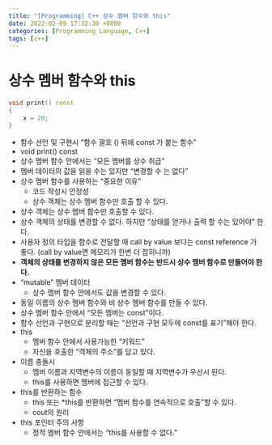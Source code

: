 ```yaml
---
title: "[Programming] C++ 상수 멤버 함수와 this"
date: 2022-02-09 17:32:30 +0800
categories: [Programming Language, C++]
tags: [c++]  
---
```


# 상수 멤버 함수와 this

```c++
void print() const
{
	x = 20;
}
```

- 함수 선언 및 구현시 “함수 괄호 () 뒤에 const 가 붙는 함수”
- void print() const
- 상수 멤버 함수 안에서는 “모든 멤버를 상수 취급”
- 멤버 데이터의 값을 읽을 수는 있지만 “변경할 수 는 없다”
- 상수 멤버 함수를 사용하는 “중요한 이유”
  - 코드 작성시 안정성
  - 상수 객체는 상수 멤버 함수만 호출 할 수 있다.
- 상수 객체는 상수 멤버 함수만 호출할 수 있다.
- 상수 객체의 상태를 변경할 수 없다. 하지만 “상태를 얻거나 출력 할 수는 있어야” 한다.
- 사용자 정의 타입을 함수로 전달할 때 call by value 보다는 const reference 가 좋다. (call by value면 메모리가 한번 더 잡히니까)
- **객체의 상태를 변경하지 않은 모든 멤버 함수는 반드시 상수 멤버 함수로 만들어야 한다.**
- “mutable” 멤버 데이터
  - 상수 멤버 함수 안에서도 값을 변경할 수 있다.
- 동일 이름의 상수 멤버 함수와 비 상수 멤버 함수를 만들 수 있다.
- 상수 멤버 함수 안에서 “모든 멤버는 const”이다.
- 함수 선언과 구현으로 분리할 때는 “선언과 구현 모두에 const를 표기”해야 한다.
- this
  - 멤버 함수 안에서 사용가능한 “키워드”
  - 자신을 호출한 “객체의 주소”를 담고 있다.
- 이름 충돌시
  - 멤버 이름과 지역변수의 이름이 동일할 때 지역변수가 우선시 된다.
  - this를 사용하면 멤버에 접근할 수 있다.
- this를 반환하는 함수
  - this 또는 *this를 반환하면 “멤버 함수를 연속적으로 호출”할 수 있다.
  - cout의 원리
- this 포인터 주의 사항
  - 정적 멤버 함수 안에서는 “this를 사용할 수 없다.”